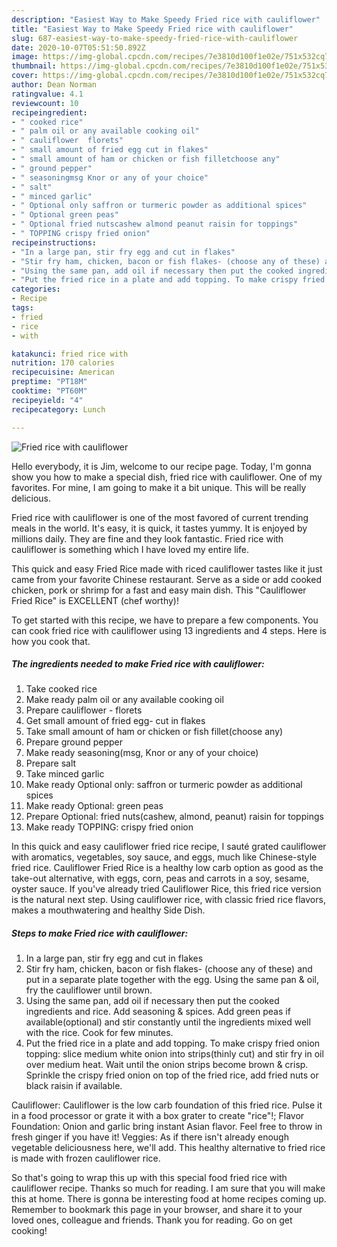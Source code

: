 ```yaml
---
description: "Easiest Way to Make Speedy Fried rice with cauliflower"
title: "Easiest Way to Make Speedy Fried rice with cauliflower"
slug: 687-easiest-way-to-make-speedy-fried-rice-with-cauliflower
date: 2020-10-07T05:51:50.892Z
image: https://img-global.cpcdn.com/recipes/7e3810d100f1e02e/751x532cq70/fried-rice-with-cauliflower-recipe-main-photo.jpg
thumbnail: https://img-global.cpcdn.com/recipes/7e3810d100f1e02e/751x532cq70/fried-rice-with-cauliflower-recipe-main-photo.jpg
cover: https://img-global.cpcdn.com/recipes/7e3810d100f1e02e/751x532cq70/fried-rice-with-cauliflower-recipe-main-photo.jpg
author: Dean Norman
ratingvalue: 4.1
reviewcount: 10
recipeingredient:
- " cooked rice"
- " palm oil or any available cooking oil"
- " cauliflower  florets"
- " small amount of fried egg cut in flakes"
- " small amount of ham or chicken or fish filletchoose any"
- " ground pepper"
- " seasoningmsg Knor or any of your choice"
- " salt"
- " minced garlic"
- " Optional only saffron or turmeric powder as additional spices"
- " Optional green peas"
- " Optional fried nutscashew almond peanut raisin for toppings"
- " TOPPING crispy fried onion"
recipeinstructions:
- "In a large pan, stir fry egg and cut in flakes"
- "Stir fry ham, chicken, bacon or fish flakes- (choose any of these) and put in a separate plate together with the egg. Using the same pan &amp; oil, fry the cauliflower until brown."
- "Using the same pan, add oil if necessary then put the cooked ingredients and rice. Add seasoning &amp; spices. Add green peas if available(optional) and stir constantly until the ingredients mixed well with the rice. Cook for few minutes."
- "Put the fried rice in a plate and add topping. To make crispy fried onion topping: slice medium white onion into strips(thinly cut) and stir fry in oil over medium heat. Wait until the onion strips become brown &amp; crisp. Sprinkle the crispy fried onion on top of the fried rice, add fried nuts or black raisin if available."
categories:
- Recipe
tags:
- fried
- rice
- with

katakunci: fried rice with 
nutrition: 170 calories
recipecuisine: American
preptime: "PT18M"
cooktime: "PT60M"
recipeyield: "4"
recipecategory: Lunch

---
```



![Fried rice with cauliflower](https://img-global.cpcdn.com/recipes/7e3810d100f1e02e/751x532cq70/fried-rice-with-cauliflower-recipe-main-photo.jpg)

Hello everybody, it is Jim, welcome to our recipe page. Today, I'm gonna show you how to make a special dish, fried rice with cauliflower. One of my favorites. For mine, I am going to make it a bit unique. This will be really delicious.

Fried rice with cauliflower is one of the most favored of current trending meals in the world. It's easy, it is quick, it tastes yummy. It is enjoyed by millions daily. They are fine and they look fantastic. Fried rice with cauliflower is something which I have loved my entire life.

This quick and easy Fried Rice made with riced cauliflower tastes like it just came from your favorite Chinese restaurant. Serve as a side or add cooked chicken, pork or shrimp for a fast and easy main dish. This &#34;Cauliflower Fried Rice&#34; is EXCELLENT (chef worthy)!


To get started with this recipe, we have to prepare a few components. You can cook fried rice with cauliflower using 13 ingredients and 4 steps. Here is how you cook that.

<!--inarticleads1-->

##### The ingredients needed to make Fried rice with cauliflower:

1. Take  cooked rice
1. Make ready  palm oil or any available cooking oil
1. Prepare  cauliflower - florets
1. Get  small amount of fried egg- cut in flakes
1. Take  small amount of ham or chicken or fish fillet(choose any)
1. Prepare  ground pepper
1. Make ready  seasoning(msg, Knor or any of your choice)
1. Prepare  salt
1. Take  minced garlic
1. Make ready  Optional only: saffron or turmeric powder as additional spices
1. Make ready  Optional: green peas
1. Prepare  Optional: fried nuts(cashew, almond, peanut) raisin for toppings
1. Make ready  TOPPING: crispy fried onion


In this quick and easy cauliflower fried rice recipe, I sauté grated cauliflower with aromatics, vegetables, soy sauce, and eggs, much like Chinese-style fried rice. Cauliflower Fried Rice is a healthy low carb option as good as the take-out alternative, with eggs, corn, peas and carrots in a soy, sesame, oyster sauce. If you&#39;ve already tried Cauliflower Rice, this fried rice version is the natural next step. Using cauliflower rice, with classic fried rice flavors, makes a mouthwatering and healthy Side Dish. 

<!--inarticleads2-->

##### Steps to make Fried rice with cauliflower:

1. In a large pan, stir fry egg and cut in flakes
1. Stir fry ham, chicken, bacon or fish flakes- (choose any of these) and put in a separate plate together with the egg. Using the same pan &amp; oil, fry the cauliflower until brown.
1. Using the same pan, add oil if necessary then put the cooked ingredients and rice. Add seasoning &amp; spices. Add green peas if available(optional) and stir constantly until the ingredients mixed well with the rice. Cook for few minutes.
1. Put the fried rice in a plate and add topping. To make crispy fried onion topping: slice medium white onion into strips(thinly cut) and stir fry in oil over medium heat. Wait until the onion strips become brown &amp; crisp. Sprinkle the crispy fried onion on top of the fried rice, add fried nuts or black raisin if available.


Cauliflower: Cauliflower is the low carb foundation of this fried rice. Pulse it in a food processor or grate it with a box grater to create &#34;rice&#34;!; Flavor Foundation: Onion and garlic bring instant Asian flavor. Feel free to throw in fresh ginger if you have it! Veggies: As if there isn&#39;t already enough vegetable deliciousness here, we&#39;ll add. This healthy alternative to fried rice is made with frozen cauliflower rice. 

So that's going to wrap this up with this special food fried rice with cauliflower recipe. Thanks so much for reading. I am sure that you will make this at home. There is gonna be interesting food at home recipes coming up. Remember to bookmark this page in your browser, and share it to your loved ones, colleague and friends. Thank you for reading. Go on get cooking!
